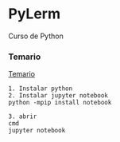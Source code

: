 # PyLerm
Curso de Python

### Temario

[Temario](https://github.com/eduardo1011/PyLerm/blob/main/UNIDAD%20DE%20ENSE%C3%91ANZA%20UEA%20Optativa.pdf)  



```
1. Instalar python
2. Instalar jupyter notebook
python -mpip install notebook

3. abrir
cmd
jupyter notebook
```
